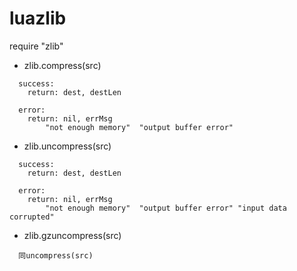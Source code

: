 

# luazlib
require "zlib"

* zlib.compress(src)
```
  success:
	return: dest, destLen

  error:
    return: nil, errMsg
		"not enough memory"  "output buffer error"
```

* zlib.uncompress(src)
```
  success:
	return: dest, destLen

  error:
    return: nil, errMsg
		"not enough memory"  "output buffer error" "input data corrupted"
```

* zlib.gzuncompress(src)
```
  同uncompress(src)
```


